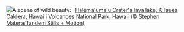 ![](https://www.bing.com/th?id=OHR.KilaueaCaldera_EN-US7764962675_UHD.jpg&w=1000)A scene of wild beauty:&nbsp;&ensp;[Halema'uma'u Crater's lava lake, Kīlauea Caldera, Hawai'i Volcanoes National Park, Hawaii (© Stephen Matera/Tandem Stills + Motion)](https://www.bing.com/th?id=OHR.KilaueaCaldera_EN-US7764962675_UHD.jpg)
<br><br/>
